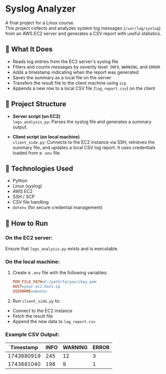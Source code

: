 # Syslog Analyzer

A final project for a Linux course.  
This project collects and analyzes system log messages (`/var/log/syslog`) from an AWS EC2 server and generates a CSV report with useful statistics.

## 🧠 What It Does

- Reads log entries from the EC2 server's syslog file
- Filters and counts messages by severity level: `INFO`, `WARNING`, and `ERROR`
- Adds a timestamp indicating when the report was generated
- Saves the summary as a local file on the server
- Transfers the result file to the client machine using `scp`
- Appends a new row to a local CSV file (`log_report.csv`) on the client

## 📁 Project Structure

- **Server script (on EC2)**  
  `logs_analysis.py`: Parses the syslog file and generates a summary output.

- **Client script (on local machine)**  
  `client_side.py`: Connects to the EC2 instance via SSH, retrieves the summary file, and updates a local CSV log report. It uses credentials loaded from a `.env` file.

## 🔧 Technologies Used

- Python
- Linux (syslog)
- AWS EC2
- SSH / SCP
- CSV file handling
- `dotenv` (for secure credential management)

## 🚀 How to Run

### On the EC2 server:

Ensure that `logs_analysis.py` exists and is executable.

### On the local machine:

1. Create a `.env` file with the following variables:

   ```ini
   PEM_FILE_PATH=C:/path/to/your/key.pem
   HOST=your.ec2.host.ip
   USERNAME=ubuntu

   ```

2. Run `client_side.py` to:

- Connect to the EC2 instance
- Fetch the result file
- Append the new data to `log_report.csv`

### Example CSV Output:

| Timestamp  | INFO | WARNING | ERROR |
| ---------- | ---- | ------- | ----- |
| 1743880919 | 245  | 12      | 3     |
| 1743881040 | 198  | 9       | 1     |
